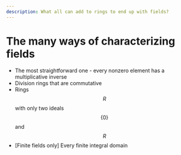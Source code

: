 ```yaml
---
description: What all can add to rings to end up with fields?
---
```


# The many ways of characterizing fields

* The most straightforward one - every nonzero element has a multiplicative inverse
* Division rings that are commutative
* Rings $$R$$ with only two ideals$$\{0\}$$and $$R$$
* \[Finite fields only\] Every finite integral domain

